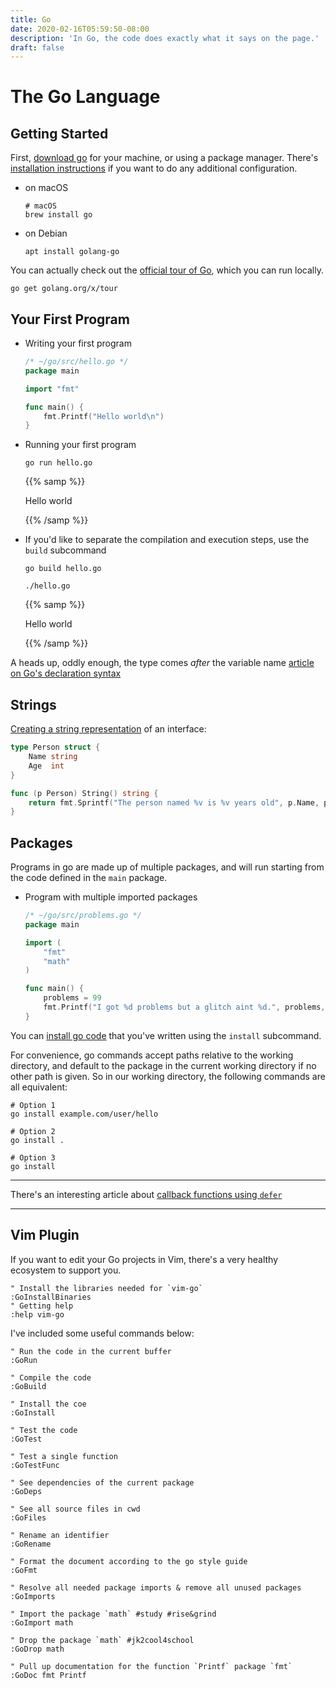 ```yaml
---
title: Go
date: 2020-02-16T05:59:50-08:00
description: 'In Go, the code does exactly what it says on the page.'
draft: false
---
```


# The Go Language

## Getting Started

First, [download go](https://golang.org/dl/) for your machine, or using a package manager. There's [installation instructions](https://golang.org/doc/install) if you want to do any additional configuration.

* on macOS

    ```shell script
    # macOS
    brew install go
    ```

* on Debian

    ```shell script
    apt install golang-go
    ```

You can actually check out the [official tour of Go](https://tour.golang.org/basics/1), which you can run locally.

```shell script
go get golang.org/x/tour
```


## Your First Program

* Writing your first program

    ```go
    /* ~/go/src/hello.go */
    package main

    import "fmt"

    func main() {
        fmt.Printf("Hello world\n")
    }
    ```

* Running your first program

    ```shell script
    go run hello.go
    ```

    {{% samp %}}

    Hello world

    {{% /samp %}}

* If you'd like to separate the compilation and execution steps, use the `build` subcommand

    ```shell script
    go build hello.go

    ./hello.go
    ```

    {{% samp %}}

    Hello world

    {{% /samp %}}


A heads up, oddly enough, the type comes *after* the variable name [article on Go's declaration syntax](https://blog.golang.org/declaration-syntax)

## Strings

[Creating a string representation](https://tour.golang.org/methods/17) of an interface:

```go
type Person struct {
	Name string
	Age  int
}

func (p Person) String() string {
    return fmt.Sprintf("The person named %v is %v years old", p.Name, p.Age)
}
```

## Packages

Programs in go are made up of multiple packages, and will run starting from the code defined in the `main` package.

* Program with multiple imported packages

    ```go
    /* ~/go/src/problems.go */
    package main

    import (
        "fmt"
        "math"
    )

    func main() {
        problems = 99
        fmt.Printf("I got %d problems but a glitch aint %d.", problems, (100-problems))
    }
    ```

You can [install go code](https://golang.org/doc/code.html) that you've written using the `install` subcommand.

For convenience, go commands accept paths relative to the working directory, and default to the package in the current working directory if no other path is given. So in our working directory, the following commands are all equivalent:

```shell script
# Option 1
go install example.com/user/hello

# Option 2
go install .

# Option 3
go install
```

---

There's an interesting article about [callback functions using `defer`](https://blog.golang.org/defer-panic-and-recover)

---

## Vim Plugin

If you want to edit your Go projects in Vim, there's a very healthy ecosystem to support you.

```vim
" Install the libraries needed for `vim-go`
:GoInstallBinaries
" Getting help
:help vim-go
```

I've included some useful commands below:

```vim
" Run the code in the current buffer
:GoRun

" Compile the code
:GoBuild

" Install the coe
:GoInstall

" Test the code
:GoTest

" Test a single function
:GoTestFunc

" See dependencies of the current package
:GoDeps

" See all source files in cwd
:GoFiles

" Rename an identifier
:GoRename

" Format the document according to the go style guide
:GoFmt

" Resolve all needed package imports & remove all unused packages
:GoImports

" Import the package `math` #study #rise&grind
:GoImport math

" Drop the package `math` #jk2cool4school
:GoDrop math

" Pull up documentation for the function `Printf` package `fmt`
:GoDoc fmt Printf
```
